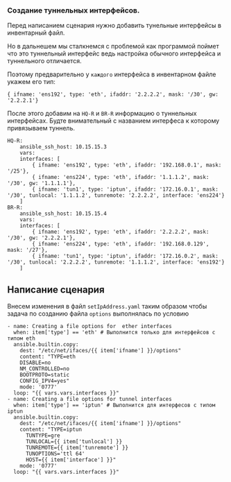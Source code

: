 ### Создание туннельных интерфейсов.

Перед написанием сценария нужно добавить тунельные интерфейсы в инвентарный файл.

Но в дальнешем мы сталкнемся с проблемой как программой поймет что это туннельный интерфейс ведь настройка обычного интерфейса и туннельного отличается.

Поэтому предварительно у `каждого` интерфейса в инвентарном файле укажем его тип:

```
{ ifname: 'ens192', type: 'eth', ifaddr: '2.2.2.2', mask: '/30', gw: '2.2.2.1'}
```

После этого добавим на `HQ-R` и `BR-R` информацию о туннельных интерфейсах. Будте внимательный с названием интерфеса к которому привязываем туннель.

```
HQ-R:
    ansible_ssh_host: 10.15.15.3
    vars:
    interfaces: [
        { ifname: 'ens192', type: 'eth', ifaddr: '192.168.0.1', mask: '/25'},
        { ifname: 'ens224', type: 'eth', ifaddr: '1.1.1.2', mask: '/30', gw: '1.1.1.1'},
        { ifname: 'tun1', type: 'iptun', ifaddr: '172.16.0.1', mask: '/30', tunlocal: '1.1.1.2', tunremote: '2.2.2.2', interface: 'ens224'}
    ]
BR-R:
    ansible_ssh_host: 10.15.15.4
    vars:
    interfaces: [
        { ifname: 'ens192', type: 'eth', ifaddr: '2.2.2.2', mask: '/30', gw: '2.2.2.1'},
        { ifname: 'ens224', type: 'eth', ifaddr: '192.168.0.129', mask: '/27'},
        { ifname: 'tun1', type: 'iptun', ifaddr: '172.16.0.2', mask: '/30', tunlocal: '2.2.2.2', tunremote: '1.1.1.2', interface: 'ens192'}
    ]
```

## Написание сценария

Внесем изменения в файл `setIpAddress.yaml` таким образом чтобы задача по созданию файла `options` выполнялась по условию

```
- name: Creating a file options for  ether interfaces
  when: item['type'] == 'eth' # Выполнится только для интерфейсов с типом eth
  ansible.builtin.copy:
    dest: "/etc/net/ifaces/{{ item['ifname'] }}/options"
    content: "TYPE=eth
    DISABLE=no
    NM_CONTROLLED=no
    BOOTPROTO=static
    CONFIG_IPV4=yes"
    mode: '0777'
  loop: "{{ vars.vars.interfaces }}"
- name: Creating a file options for tunnel interfaces
  when: item['type'] == 'iptun' # Выполнится для интерфесов с типом iptun
  ansible.builtin.copy:
    dest: "/etc/net/ifaces/{{ item['ifname'] }}/options"
    content: "TYPE=iptun
      TUNTYPE=gre
      TUNLOCAL={{ item['tunlocal'] }}
      TUNREMOTE={{ item['tunremote'] }}
      TUNOPTIONS='ttl 64'
      HOST={{ item['interface'] }}"
    mode: '0777'
  loop: "{{ vars.vars.interfaces }}"
```
